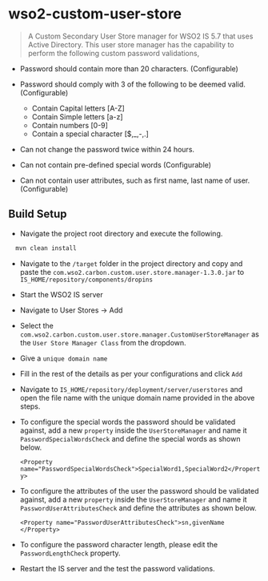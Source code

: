 # wso2-custom-user-store

> A Custom Secondary User Store manager for WSO2 IS 5.7 that uses Active Directory.
> This user store manager has the capability to perform the following custom password validations,
  * Password should contain more than 20 characters. (Configurable)
  * Password should comply with 3 of the following to be deemed valid. (Configurable)
    * Contain Capital letters [A-Z]
    * Contain Simple letters [a-z]
    * Contain numbers [0-9]
    * Contain a special character [$,_,-,.]
   
  * Can not change the password twice within 24 hours.
  * Can not contain pre-defined special words (Configurable)
  * Can not contain user attributes, such as first name, last name of user. (Configurable)

## Build Setup

* Navigate the project root directory and execute the following.
``` bash
  mvn clean install
```
* Navigate to the `/target` folder in the project directory and copy and paste the `com.wso2.carbon.custom.user.store.manager-1.3.0.jar` to `IS_HOME/repository/components/dropins`

* Start the WSO2 IS server

* Navigate to User Stores -> Add

* Select the `com.wso2.carbon.custom.user.store.manager.CustomUserStoreManager` as the `User Store Manager Class` from the dropdown.

* Give a `unique domain name`

* Fill in the rest of the details as per your configurations and click `Add`

* Navigate to `IS_HOME/repository/deployment/server/userstores` and open the file name with the unique domain name provided in the above steps.

* To configure the special words the password should be validated against, add a new `property` inside the `UserStoreManager` and name it `PasswordSpecialWordsCheck` and define the special words as shown below.

  `<Property name="PasswordSpecialWordsCheck">SpecialWord1,SpecialWord2</Property>`
  
* To configure the attributes of the user the password should be validated against, add a new `property` inside the `UserStoreManager` and name it `PasswordUserAttributesCheck` and define the attributes as shown below.

  `<Property name="PasswordUserAttributesCheck">sn,givenName </Property>`
  
* To configure the password character length, please edit the `PasswordLengthCheck` property.
 
* Restart the IS server and the test the password validations.
